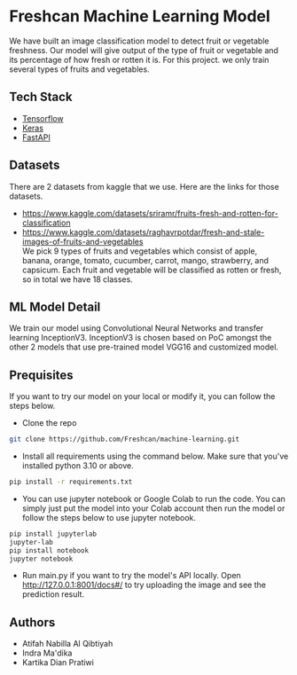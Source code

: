 # Freshcan Machine Learning Model
We have built an image classification model to detect fruit or vegetable freshness. Our model will give output of the type of fruit or vegetable and its percentage of how fresh or rotten it is. For this project. we only train several types of fruits and vegetables.
## Tech Stack
- [Tensorflow](https://www.tensorflow.org/)
- [Keras](https://keras.io/)
- [FastAPI](https://fastapi.tiangolo.com/id/)
## Datasets
There are 2 datasets from kaggle that we use. Here are the links for those datasets.
-   https://www.kaggle.com/datasets/sriramr/fruits-fresh-and-rotten-for-classification
-   https://www.kaggle.com/datasets/raghavrpotdar/fresh-and-stale-images-of-fruits-and-vegetables <br />
We pick 9 types of fruits and vegetables which consist of apple, banana, orange, tomato, cucumber, carrot, mango, strawberry, and capsicum. Each fruit and vegetable will be classified as rotten or fresh, so in total we have 18 classes.
## ML Model Detail
We train our model using Convolutional Neural Networks and transfer learning InceptionV3. InceptionV3 is chosen based on PoC amongst the other 2 models that use pre-trained model VGG16 and customized model.
## Prequisites
If you want to try our model on your local or modify it, you can follow the steps below.
- Clone the repo 
```sh
git clone https://github.com/Freshcan/machine-learning.git
```
- Install all requirements using the command below. Make sure that you've installed python 3.10 or above.
```sh
pip install -r requirements.txt
```
- You can use jupyter notebook or Google Colab to run the code. You can simply just put the model into your Colab account then run the model or follow the steps below to use jupyter notebook.
```sh
pip install jupyterlab
jupyter-lab
pip install notebook
jupyter notebook
```
- Run main.py if you want to try the model's API locally. Open http://127.0.0.1:8001/docs#/ to try uploading the image and see the prediction result.
## Authors
- Atifah Nabilla Al Qibtiyah
- Indra Ma'dika
- Kartika Dian Pratiwi
